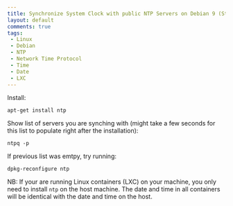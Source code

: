 ```yaml
---
title: Synchronize System Clock with public NTP Servers on Debian 9 (Stretch)
layout: default
comments: true
tags:
 - Linux
 - Debian
 - NTP
 - Network Time Protocol
 - Time
 - Date
 - LXC
---
```


Install:
```shell
apt-get install ntp
```

Show list of servers you are synching with (might take a few seconds for this list to populate right after the installation):
```shell
ntpq -p
```

If previous list was emtpy, try running:
```shell
dpkg-reconfigure ntp
```

NB: If your are running Linux containers (LXC) on your machine, you only need to install `ntp` on the host machine. The date and time in all containers will be identical with the date and time on the host.

